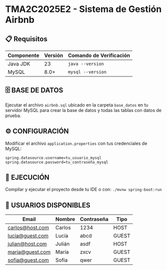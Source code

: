 # TMA2C2025E2 - Sistema de Gestión Airbnb

## 📋 Requisitos

| Componente | Versión | Comando de Verificación |
|------------|---------|-------------------------|
| Java JDK   | 23      | `java --version`        |
| MySQL      | 8.0+    | `mysql --version`       |

## 🗄️ BASE DE DATOS
Ejecutar el archivo `airbnb.sql` ubicado en la carpeta `base_datos` en tu servidor MySQL para crear la base de datos y todas las tablas con datos de prueba.

## ⚙️ CONFIGURACIÓN
Modificar el archivo `application.properties` con tus credenciales de MySQL:

```properties
spring.datasource.username=tu_usuario_mysql
spring.datasource.password=tu_contraseña_mysql
```
## 🚀 EJECUCIÓN
Compilar y ejecutar el proyecto desde tu IDE o con:
``` ./mvnw spring-boot:run ```

## 👥 USUARIOS DISPONIBLES
| Email            | Nombre  | Contraseña | Tipo   |
|------------------|---------|------------|--------|
| carlos@host.com  | Carlos  | 1234       | HOST   |
| lucia@guest.com  | Lucía   | abcd       | GUEST  |
| julian@host.com  | Julián  | asdf       | HOST   |
| maria@guest.com  | María   | zxcv       | GUEST  |
| sofia@guest.com  | Sofía   | qwer       | GUEST  |
